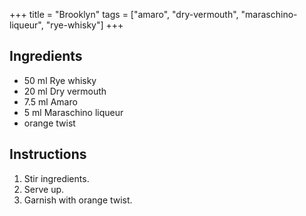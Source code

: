 +++
title = "Brooklyn"
tags = ["amaro", "dry-vermouth", "maraschino-liqueur", "rye-whisky"]
+++

## Ingredients

- 50 ml Rye whisky
- 20 ml Dry vermouth
- 7.5 ml Amaro
- 5 ml Maraschino liqueur
- orange twist

## Instructions

1. Stir ingredients.
2. Serve up.
3. Garnish with orange twist.
